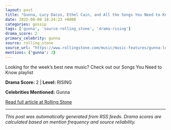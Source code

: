 ```yaml
---
layout: post
title: "Gunna, Lucy Dacus, Ethel Cain, and All the Songs You Need to Know This Week""
date: 2025-08-08 18:24:23 +0000
categories: gossip
tags: ['gunna', 'source-rolling_stone', 'drama-rising']
drama_score: 2
primary_celebrity: gunna
source: rolling_stone
source_url: "https://www.rollingstone.com/music/music-features/gunna-lucy-dacus-ethel-cain-songs-you-need-to-know-1235403736/""
mentions: {'gunna': 2}
---
```


Looking for the week’s best new music? Check out our Songs You Need to Know playlist

**Drama Score:** 2 | **Level:** RISING

**Celebrities Mentioned:** Gunna

[Read full article at Rolling Stone](https://www.rollingstone.com/music/music-features/gunna-lucy-dacus-ethel-cain-songs-you-need-to-know-1235403736/)

---
*This post was automatically generated from RSS feeds. Drama scores are calculated based on mention frequency and source reliability.*
